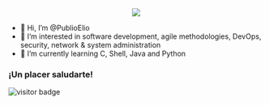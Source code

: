 <div id="header" align="center">
  <img src="https://media.giphy.com/media/irVmlMu1zlgyBYGyxO/giphy.gif">
</div>

- 👋 Hi, I’m @PublioElio
- 👀 I’m interested in software development, agile methodologies, DevOps, security, network & system administration
- 🌱 I’m currently learning C, Shell, Java and Python


### ¡Un placer saludarte! 
![visitor badge](https://visitor-badge.glitch.me/badge?page_id=PublioElio.README.md&left_color=red&right_color=black&left_text=Eres%20el%20visitante%20número:)

